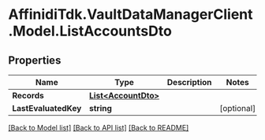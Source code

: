 # AffinidiTdk.VaultDataManagerClient.Model.ListAccountsDto

## Properties

Name | Type | Description | Notes
------------ | ------------- | ------------- | -------------
**Records** | [**List&lt;AccountDto&gt;**](AccountDto.md) |  | 
**LastEvaluatedKey** | **string** |  | [optional] 

[[Back to Model list]](../README.md#documentation-for-models) [[Back to API list]](../README.md#documentation-for-api-endpoints) [[Back to README]](../README.md)

